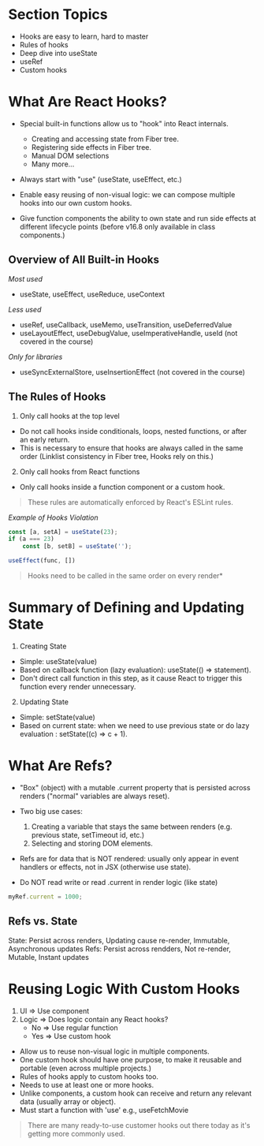 # Section Topics

-   Hooks are easy to learn, hard to master
-   Rules of hooks
-   Deep dive into useState
-   useRef
-   Custom hooks

# What Are React Hooks?

-   Special built-in functions allow us to "hook" into React internals.

    -   Creating and accessing state from Fiber tree.
    -   Registering side effects in Fiber tree.
    -   Manual DOM selections
    -   Many more...

-   Always start with "use" (useState, useEffect, etc.)
-   Enable easy reusing of non-visual logic: we can compose multiple hooks into our own custom hooks.
-   Give function components the ability to own state and run side effects at different lifecycle points (before v16.8 only available in class components.)

## Overview of All Built-in Hooks

_Most used_

-   useState, useEffect, useReduce, useContext

_Less used_

-   useRef, useCallback, useMemo, useTransition, useDeferredValue
-   useLayoutEffect, useDebugValue, useImperativeHandle, useId (not covered in the course)

_Only for libraries_

-   useSyncExternalStore, useInsertionEffect (not covered in the course)

## The Rules of Hooks

1. Only call hooks at the top level

-   Do not call hooks inside conditionals, loops, nested functions, or after an early return.
-   This is necessary to ensure that hooks are always called in the same order (Linklist consistency in Fiber tree, Hooks rely on this.)

2. Only call hooks from React functions

-   Only call hooks inside a function component or a custom hook.

> These rules are automatically enforced by React's ESLint rules.

_Example of Hooks Violation_

```js
const [a, setA] = useState(23);
if (a === 23)
    const [b, setB] = useState('');

useEffect(func, [])
```

> Hooks need to be called in the same order on every render\*

# Summary of Defining and Updating State

1. Creating State

-   Simple: useState(value)
-   Based on callback function (lazy evaluation): useState(() => statement).
-   Don't direct call function in this step, as it cause React to trigger this function every render unnecessary.

2. Updating State

-   Simple: setState(value)
-   Based on current state: when we need to use previous state or do lazy evaluation : setState((c) => c + 1).

# What Are Refs?

-   "Box" (object) with a mutable .current property that is persisted across renders ("normal" variables are always reset).
-   Two big use cases:

    1. Creating a variable that stays the same between renders (e.g. previous state, setTimeout id, etc.)
    2. Selecting and storing DOM elements.

-   Refs are for data that is NOT rendered: usually only appear in event handlers or effects, not in JSX (otherwise use state).
-   Do NOT read write or read .current in render logic (like state)

```js
myRef.current = 1000;
```

## Refs vs. State

State: Persist across renders, Updating cause re-render, Immutable, Asynchronous updates
Refs: Persist across rendders, Not re-render, Mutable, Instant updates

# Reusing Logic With Custom Hooks

1. UI => Use component
2. Logic => Does logic contain any React hooks?
    - No => Use regular function
    - Yes => Use custom hook

-   Allow us to reuse non-visual logic in multiple components.
-   One custom hook should have one purpose, to make it reusable and portable (even across multiple projects.)
-   Rules of hooks apply to custom hooks too.
-   Needs to use at least one or more hooks.
-   Unlike components, a custom hook can receive and return any relevant data (usually array or object).
-   Must start a function with 'use' e.g., useFetchMovie

> There are many ready-to-use customer hooks out there today as it's getting more commonly used.
